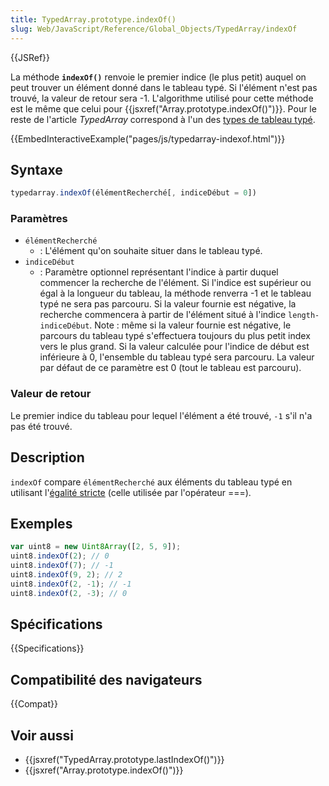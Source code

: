 ```yaml
---
title: TypedArray.prototype.indexOf()
slug: Web/JavaScript/Reference/Global_Objects/TypedArray/indexOf
---
```


{{JSRef}}

La méthode **`indexOf()`** renvoie le premier indice (le plus petit) auquel on peut trouver un élément donné dans le tableau typé. Si l'élément n'est pas trouvé, la valeur de retour sera -1. L'algorithme utilisé pour cette méthode est le même que celui pour {{jsxref("Array.prototype.indexOf()")}}. Pour le reste de l'article _TypedArray_ correspond à l'un des [types de tableau typé](/fr/docs/Web/JavaScript/Reference/Objets_globaux/TypedArray#Les_objets_TypedArray).

{{EmbedInteractiveExample("pages/js/typedarray-indexof.html")}}

## Syntaxe

```js
typedarray.indexOf(élémentRecherché[, indiceDébut = 0])
```

### Paramètres

- `élémentRecherché`
  - : L'élément qu'on souhaite situer dans le tableau typé.
- `indiceDébut`
  - : Paramètre optionnel représentant l'indice à partir duquel commencer la recherche de l'élément. Si l'indice est supérieur ou égal à la longueur du tableau, la méthode renverra -1 et le tableau typé ne sera pas parcouru. Si la valeur fournie est négative, la recherche commencera à partir de l'élément situé à l'indice `length-indiceDébut`. Note : même si la valeur fournie est négative, le parcours du tableau typé s'effectuera toujours du plus petit index vers le plus grand. Si la valeur calculée pour l'indice de début est inférieure à 0, l'ensemble du tableau typé sera parcouru. La valeur par défaut de ce paramètre est 0 (tout le tableau est parcouru).

### Valeur de retour

Le premier indice du tableau pour lequel l'élément a été trouvé, `-1` s'il n'a pas été trouvé.

## Description

`indexOf` compare `élémentRecherché` aux éléments du tableau typé en utilisant l'[égalité stricte](/fr/docs/Web/JavaScript/Reference/Opérateurs/Opérateurs_de_comparaison#Using_the_Equality_Operators) (celle utilisée par l'opérateur ===).

## Exemples

```js
var uint8 = new Uint8Array([2, 5, 9]);
uint8.indexOf(2); // 0
uint8.indexOf(7); // -1
uint8.indexOf(9, 2); // 2
uint8.indexOf(2, -1); // -1
uint8.indexOf(2, -3); // 0
```

## Spécifications

{{Specifications}}

## Compatibilité des navigateurs

{{Compat}}

## Voir aussi

- {{jsxref("TypedArray.prototype.lastIndexOf()")}}
- {{jsxref("Array.prototype.indexOf()")}}
